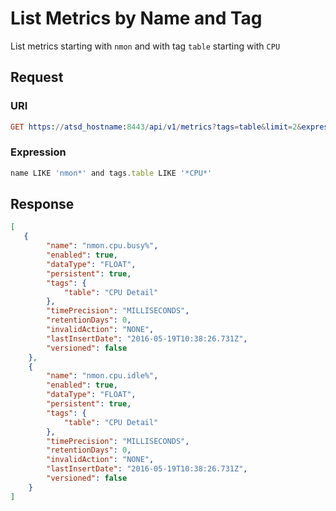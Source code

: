 # List Metrics by Name and Tag

List metrics starting with `nmon` and with tag `table` starting with `CPU`

## Request
### URI

```elm
GET https://atsd_hostname:8443/api/v1/metrics?tags=table&limit=2&expression=name%20like%20%27nmon*%27%20and%20tags.table%20like%20%27*CPU*%27
```

### Expression

```javascript
name LIKE 'nmon*' and tags.table LIKE '*CPU*'
```

## Response

```json
[
   {
        "name": "nmon.cpu.busy%",
        "enabled": true,
        "dataType": "FLOAT",
        "persistent": true,
        "tags": {
            "table": "CPU Detail"
        },
        "timePrecision": "MILLISECONDS",
        "retentionDays": 0,
        "invalidAction": "NONE",
        "lastInsertDate": "2016-05-19T10:38:26.731Z",
        "versioned": false
    },
    {
        "name": "nmon.cpu.idle%",
        "enabled": true,
        "dataType": "FLOAT",
        "persistent": true,
        "tags": {
            "table": "CPU Detail"
        },
        "timePrecision": "MILLISECONDS",
        "retentionDays": 0,
        "invalidAction": "NONE",
        "lastInsertDate": "2016-05-19T10:38:26.731Z",
        "versioned": false
    }
]
```
